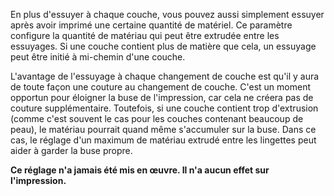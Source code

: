 En plus d'essuyer à chaque couche, vous pouvez aussi simplement essuyer après avoir imprimé une certaine quantité de matériel. Ce paramètre configure la quantité de matériau qui peut être extrudée entre les essuyages. Si une couche contient plus de matière que cela, un essuyage peut être initié à mi-chemin d'une couche.

L'avantage de l'essuyage à chaque changement de couche est qu'il y aura de toute façon une couture au changement de couche. C'est un moment opportun pour éloigner la buse de l'impression, car cela ne créera pas de couture supplémentaire. Toutefois, si une couche contient trop d'extrusion (comme c'est souvent le cas pour les couches contenant beaucoup de peau), le matériau pourrait quand même s'accumuler sur la buse. Dans ce cas, le réglage d'un maximum de matériau extrudé entre les lingettes peut aider à garder la buse propre.

**Ce réglage n'a jamais été mis en œuvre. Il n'a aucun effet sur l'impression.**
